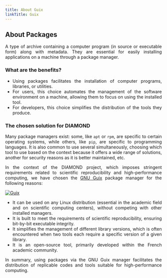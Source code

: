```yaml
---
title: About Guix
linkTitle: Guix
---
```


<div align="justify">

## About Packages

A type of archive containing a computer program (in source or executable form) along with metadata. They are essential for easily installing applications on a machine through a package manager.

### What are the benefits?

* Using packages facilitates the installation of computer programs, libraries, or utilities.
* For users, this choice automates the management of the software environment on a machine, allowing them to focus on using the installed tool.
* For developers, this choice simplifies the distribution of the tools they produce.

### The chosen solution for DIAMOND

Many package managers exist: some, like `apt` or `rpm`, are specific to certain operating systems, while others, like `pip`, are specific to programming languages. It is also common to use several simultaneously, choosing which tool to use based on the context because it offers a wide range of solutions, another for security reasons as it is better maintained, etc.

In the context of the DIAMOND project, which imposes stringent requirements related to scientific reproducibility and high-performance computing, we have chosen the [GNU Guix](https://guix.gnu.org) package manager for the following reasons:

<a href="https://guix.gnu.org" target="_blank">
  <img alt="Guix" class="logo-guix about"/>
</a>

* It can be used on any Linux distribution (essential in the academic field and on scientific computing centers), without competing with other installed managers.
* It is built to meet the requirements of scientific reproducibility, ensuring bit-by-bit executable integrity.
* It simplifies the management of different library versions, which is often encountered when two tools each require a specific version of a given library.
* It is an open-source tool, primarily developed within the French academic community.

In summary, using packages via the GNU Guix manager facilitates the distribution of replicable codes and tools suitable for high-performance computing.

</div>
